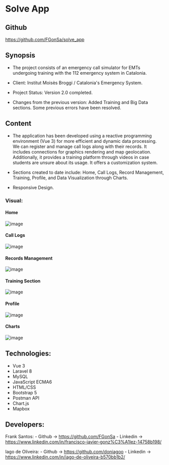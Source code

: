 # Solve App

## Github
https://github.com/FGonSa/solve_app

## Synopsis

* The project consists of an emergency call simulator for EMTs undergoing training with the 112 emergency system in Catalonia.

* Client: Institut Moisès Broggi / Catalonia's Emergency System.

* Project Status: Version 2.0 completed.

* Changes from the previous version: Added Training and Big Data sections. Some previous errors have been resolved.

## Content

* The application has been developed using a reactive programming environment (Vue 3) for more efficient and dynamic data processing. We can register and manage call logs along with their records. It includes connections for graphics rendering and map geolocation. Additionally, it provides a training platform through videos in case students are unsure about its usage. It offers a customization system.

* Sections created to date include: Home, Call Logs, Record Management, Training, Profile, and Data Visualization through Charts.

* Responsive Design.

### Visual:

#### Home
![image](https://user-images.githubusercontent.com/91599970/164946370-2303946e-010f-4639-aa54-3f3339ad366c.png)

#### Call Logs
![image](https://user-images.githubusercontent.com/91599970/164946397-70249073-8c7c-41ab-a5fa-ea53c0a7bd24.png)

#### Records Management
![image](https://user-images.githubusercontent.com/91599970/164946547-962eacaa-bfe4-40e2-9742-b4225ba0dff3.png)

#### Training Section
![image](https://user-images.githubusercontent.com/91599970/164946560-0304bc54-0d21-403a-a2f6-2ed33258acce.png)

#### Profile
![image](https://user-images.githubusercontent.com/91599970/164946572-eadfebe1-ffce-46a2-ab88-1fda5d23237a.png)

#### Charts
![image](https://user-images.githubusercontent.com/91599970/164946578-aff03277-0444-470c-b346-5b2a16f62e83.png)



## Technologies:

* Vue 3
* Laravel 8
* MySQL
* JavaScript ECMA6
* HTML/CSS
* Bootstrap 5
* Postman API
* Chart.js
* Mapbox

## Developers:

Frank Santos: 
    - Github -> https://github.com/FGonSa
    - Linkedin -> https://www.linkedin.com/in/francisco-javier-gonz%C3%A1lez-14758b198/

Iago de Oliveira: 
    - Github -> https://github.com/doniagoo
    - Linkedin -> https://www.linkedin.com/in/iago-de-oliveira-b570bb1b2/



